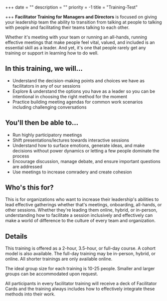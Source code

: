 +++
date = ""
description = ""
priority = -1
title = "Training-Test"

+++
**Facilitator Training for Managers and Directors** is focused on giving your leadership team the ability to transition from talking at people to talking with people and facilitating their teams talking to each other.

Whether it's meeting with your team or running an all-hands, running effective meetings that make people feel vital, valued, and included is an essential skill as a leader. And yet, it's one that people rarely get any training or support in learning how to do well.

## In this training, we will...

* Understand the decision-making points and choices we have as facilitators in any of our sessions
* Explore & understand the options you have as a leader so you can be intentional in choosing the right method for the moment
* Practice building meeting agendas for common work scenarios including challenging conversations

## You'll then be able to...

* Run highly participatory meetings
* Shift presentations/lectures towards interactive sessions
* Understand how to surface emotions, generate ideas, and make decisions without power dynamics or letting a few people dominate the process
* Encourage discussion, manage debate, and ensure important questions are addressed
* Use meetings to increase comradery and create cohesion

## Who's this for?

This is for organizations who want to increase their leadership's abilities to lead effective gatherings whether that's meetings, onboarding, all-hands, or other sessions. Whether they're leading them online, hybrid, or in-person, understanding how to facilitate a session inclusively and effectively can make a world of difference to the culture of every team and organization.

## Details

This training is offered as a 2-hour, 3.5-hour, or full-day course. A cohort model is also available. The full-day training may be in-person, hybrid, or online. All shorter trainings are only available online.

The ideal group size for each training is 10-25 people. Smaller and larger groups can be accommodated upon request.

All participants in every facilitator training will receive a deck of Facilitator Cards and the training always includes how to effectively integrate these methods into their work.